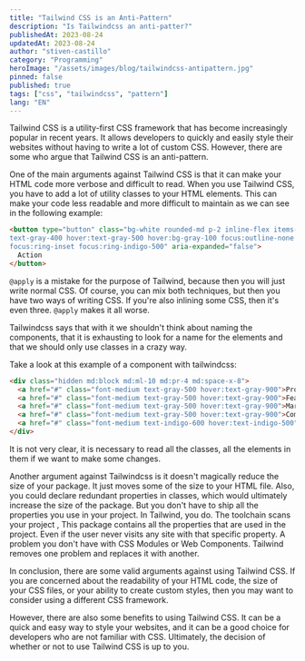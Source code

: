 ```yaml
---
title: "Tailwind CSS is an Anti-Pattern"
description: "Is Tailwindcss an anti-patter?"
publishedAt: 2023-08-24
updatedAt: 2023-08-24
author: "stiven-castillo"
category: "Programming"
heroImage: "/assets/images/blog/tailwindcss-antipattern.jpg"
pinned: false
published: true
tags: ["css", "tailwindcss", "pattern"]
lang: "EN"
---
```


Tailwind CSS is a utility-first CSS framework that has become increasingly popular in recent years. It allows developers to quickly and easily style their websites without having to write a lot of custom CSS. However, there are some who argue that Tailwind CSS is an anti-pattern.

One of the main arguments against Tailwind CSS is that it can make your HTML code more verbose and difficult to read. When you use Tailwind CSS, you have to add a lot of utility classes to your HTML elements. This can make your code less readable and more difficult to maintain as we can see in the following example:

```html
<button type="button" class="bg-white rounded-md p-2 inline-flex items-center justify-center
text-gray-400 hover:text-gray-500 hover:bg-gray-100 focus:outline-none focus:ring-2
focus:ring-inset focus:ring-indigo-500" aria-expanded="false">
  Action
</button>
```

`@apply` is a mistake for the purpose of Tailwind, because then you will just write normal CSS. Of course, you can mix both techniques, but then you have two ways of writing CSS. If you're also inlining some CSS, then it's even three. `@apply` makes it all worse.

Tailwindcss says that with it we shouldn't think about naming the components, that it is exhausting to look for a name for the elements and that we should only use classes in a crazy way.

Take a look at this example of a component with tailwindcss:

```html
<div class="hidden md:block md:ml-10 md:pr-4 md:space-x-8">
  <a href="#" class="font-medium text-gray-500 hover:text-gray-900">Product</a>
  <a href="#" class="font-medium text-gray-500 hover:text-gray-900">Features</a>
  <a href="#" class="font-medium text-gray-500 hover:text-gray-900">Marketplace</a>
  <a href="#" class="font-medium text-gray-500 hover:text-gray-900">Company</a>
  <a href="#" class="font-medium text-indigo-600 hover:text-indigo-500">Log in</a>
</div>
```

It is not very clear, it is necessary to read all the classes, all the elements in them if we want to make some changes.

Another argument against Tailwindcss is it doesn't magically reduce the size of your package. It just moves some of the size to your HTML file. Also, you could declare redundant properties in classes, which would ultimately increase the size of the package. But you don't have to ship all the properties you use in your project. In Tailwind, you do. The toolchain scans your project , This package contains all the properties that are used in the project. Even if the user never visits any site with that specific property. A problem you don't have with CSS Modules or Web Components. Tailwind removes one problem and replaces it with another.

In conclusion, there are some valid arguments against using Tailwind CSS. If you are concerned about the readability of your HTML code, the size of your CSS files, or your ability to create custom styles, then you may want to consider using a different CSS framework.

However, there are also some benefits to using Tailwind CSS. It can be a quick and easy way to style your websites, and it can be a good choice for developers who are not familiar with CSS. Ultimately, the decision of whether or not to use Tailwind CSS is up to you.